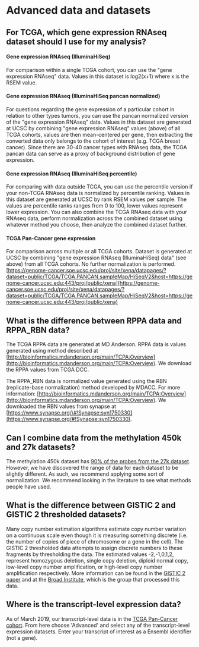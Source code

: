 # Advanced data and datasets

## For TCGA, which gene expression RNAseq dataset should I use for my analysis?

#### Gene expression RNAseq \(IlluminaHiSeq\)

For comparison within a single TCGA cohort, you can use the "gene expression RNAseq" data. Values in this dataset is log2\(x+1\) where x is the RSEM value.

#### Gene expression RNAseq \(IlluminaHiSeq pancan normalized\)

For questions regarding the gene expression of a particular cohort in relation to other types tumors, you can use the pancan normalized version of the "gene expression RNAseq" data.  Values in this dataset are generated at UCSC by combining "gene expression RNAseq" values \(above\) of all TCGA cohorts, values are then mean-centered per gene, then extracting the converted data only belongs to the cohort of interest \(e.g. TCGA breast cancer\). Since there are 30-40 cancer types with RNAseq data, the TCGA pancan data can serve as a proxy of background distribution of gene expression. 

#### Gene expression RNAseq \(IlluminaHiSeq percentile\)

For comparing with data outside TCGA, you can use the percentile version if your non-TCGA RNAseq data is normalized by percentile ranking. Values in this dataset are generated at UCSC by rank RSEM values per sample.  The values are percentile ranks ranges from 0 to 100, lower values represent lower expression. You can also combine the TCGA RNAseq data with your RNAseq data, perform normalization across the combined dataset using whatever method you choose, then analyze the combined dataset further.

#### TCGA Pan-Cancer gene expression

For comparison across multiple or all TCGA cohorts. Dataset is generated at UCSC by combining "gene expression RNAseq \(IlluminaHiSeq\) data" \(see above\) from all TCGA cohorts. No further normalization is performed. [https://genome-cancer.soe.ucsc.edu/proj/site/xena/datapages/?dataset=public/TCGA/TCGA.PANCAN.sampleMap/HiSeqV2&host=https://genome-cancer.ucsc.edu:443/proj/public/xena](https://genome-cancer.soe.ucsc.edu/proj/site/xena/datapages/?dataset=public/TCGA/TCGA.PANCAN.sampleMap/HiSeqV2&host=https://genome-cancer.ucsc.edu:443/proj/public/xena)

## What is the difference between RPPA data and RPPA\_RBN data?

The TCGA RPPA data are generated at MD Anderson.  RPPA data is values generated using method described at [http://bioinformatics.mdanderson.org/main/TCPA:Overview](http://bioinformatics.mdanderson.org/main/TCPA:Overview). We download the RPPA values from TCGA DCC. 

The RPPA\_RBN data is normalized value generated using the RBN \(replicate-base normalization\) method developed by MDACC.  For more information: [http://bioinformatics.mdanderson.org/main/TCPA:Overview](http://bioinformatics.mdanderson.org/main/TCPA:Overview).  We downloaded the RBN values from synapse at [https://www.synapse.org/\#!Synapse:syn1750330](https://www.synapse.org/#!Synapse:syn1750330).  

## Can I combine data from the methylation 450k and 27k datasets?

The methylation 450k dataset has [90% of the probes from the 27k dataset](https://bmcgenomics.biomedcentral.com/articles/10.1186/1471-2164-14-293). However, we have discovered the range of data for each dataset to be slightly different. As such, we recommend applying some sort of normalization. We recommend looking in the literature to see what methods people have used.

## What is the difference between GISTIC 2 and GISTIC 2 thresholded datasets?

Many copy number estimation algorithms estimate copy number variation on a continuous scale even though it is measuring something discrete \(i.e. the number of copies of piece of chromosome or a gene in the cell\). The GISTIC 2 thresholded data attempts to assign discrete numbers to these fragments by thresholding the data. The estimated values -2,-1,0,1,2, represent homozygous deletion, single copy deletion, diploid normal copy, low-level copy number amplification, or high-level copy number amplification respectively. More information can be found in the [GISTIC 2 paper](https://genomebiology.biomedcentral.com/articles/10.1186/gb-2011-12-4-r41) and at the [Broad Institute](http://gdac.broadinstitute.org/), which is the group that processed this data. 

## Where is the transcript-level expression data?

As of March 2019, our transcript-level data is in the [TCGA Pan-Cancer cohort](https://xenabrowser.net/datapages/?cohort=TCGA%20Pan-Cancer%20%28PANCAN%29). From here choose 'Advanced' and select any of the transcript-level expression datasets. Enter your transcript of interest as a Ensembl identifier \(not a gene\). 



